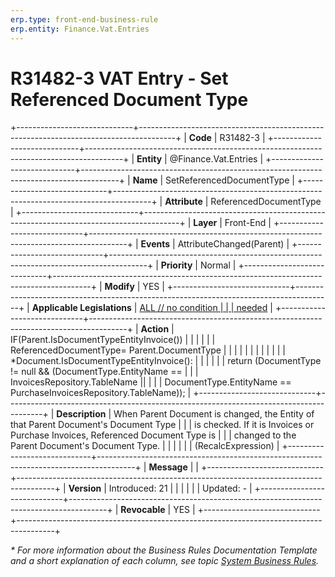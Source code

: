 ```yaml
---
erp.type: front-end-business-rule
erp.entity: Finance.Vat.Entries
---
```


# R31482-3 VAT Entry - Set Referenced Document Type
+-----------------------------+---------------------------------------------------------------------------------------+
| **Code**                    | R31482-3                                                                              |
+-----------------------------+---------------------------------------------------------------------------------------+
| **Entity**                  | @Finance.Vat.Entries                                                                              |
+-----------------------------+---------------------------------------------------------------------------------------+
| **Name**                    | SetReferencedDocumentType                                                             |
+-----------------------------+---------------------------------------------------------------------------------------+
| **Attribute**               | ReferencedDocumentType                                                                |
+-----------------------------+---------------------------------------------------------------------------------------+
| **Layer**                   | Front-End                                                                             |
+-----------------------------+---------------------------------------------------------------------------------------+
| **Events**                  | AttributeChanged(Parent)                                                              |
+-----------------------------+---------------------------------------------------------------------------------------+
| **Priority**                | Normal                                                                                |
+-----------------------------+---------------------------------------------------------------------------------------+
| **Modify**                  | YES                                                                                   |
+-----------------------------+---------------------------------------------------------------------------------------+
| **Applicable Legislations** | [ALL // no condition                                                                  |
|                             | needed](https://confluence.erp.net/display/techdoc/Country+Specific+Functionality)    |
+-----------------------------+---------------------------------------------------------------------------------------+
| **Action**                  | IF(Parent.IsDocumentTypeEntityInvoice())                                              |
|                             |                                                                                       |
|                             | ReferencedDocumentType= Parent.DocumentType                                           |
|                             |                                                                                       |
|                             |                                                                                       |
|                             |                                                                                       |
|                             | \*Document.IsDocumentTypeEntityInvoice():                                             |
|                             |                                                                                       |
|                             | return (DocumentType != null && (DocumentType.EntityName ==                           |
|                             | InvoicesRepository.TableName \|\|                                                     |
|                             | DocumentType.EntityName == PurchaseInvoicesRepository.TableName));                    |
+-----------------------------+---------------------------------------------------------------------------------------+
| **Description**             | When Parent Document is changed, the Entity of that Parent Document\'s Document Type  |
|                             | is checked. If it is Invoices or Purchase Invoices, Referenced Document Type is       |
|                             | changed to the Parent Document\'s Document Type.                                      |
|                             |                                                                                       |
|                             | (RecalcExpression)                                                                    |
+-----------------------------+---------------------------------------------------------------------------------------+
| **Message**                 |                                                                                       |
+-----------------------------+---------------------------------------------------------------------------------------+
| **Version**                 | Introduced: 21                                                                        |
|                             |                                                                                       |
|                             | Updated: -                                                                            |
+-----------------------------+---------------------------------------------------------------------------------------+
| **Revocable**               | YES                                                                                   |
+-----------------------------+---------------------------------------------------------------------------------------+

*\* For more information about the Business Rules Documentation Template and a short explanation of each column, see
topic [System Business Rules](../templates/template-description-system-business-rules.md).*

  

  
